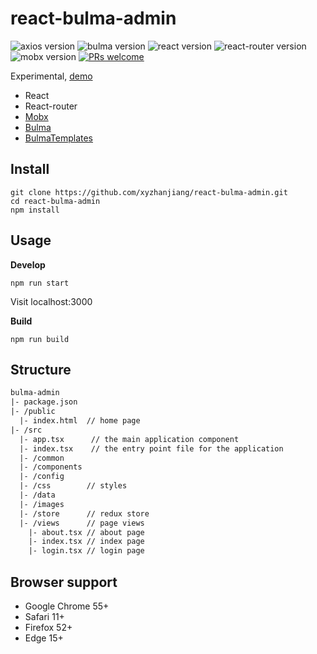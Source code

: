 # react-bulma-admin

![axios version](https://img.shields.io/github/package-json/dependency-version/xyzhanjiang/react-bulma-admin/axios) ![bulma version](https://img.shields.io/github/package-json/dependency-version/xyzhanjiang/react-bulma-admin/bulma) ![react version](https://img.shields.io/github/package-json/dependency-version/xyzhanjiang/react-bulma-admin/react) ![react-router version](https://img.shields.io/github/package-json/dependency-version/xyzhanjiang/react-bulma-admin/react-router-dom) ![mobx version](https://img.shields.io/github/package-json/dependency-version/xyzhanjiang/react-bulma-admin/mobx) [![PRs welcome](https://img.shields.io/badge/PRs-welcome-ff69b4.svg)](https://github.com/xyzhanjiang/react-bulma-admin/pulls)

Experimental, [demo](https://xyzhanjiang.github.io/react-bulma-admin/)

* React
* React-router
* [Mobx](https://github.com/mobxjs/mobx)
* [Bulma](https://github.com/jgthms/bulma)
* [BulmaTemplates](https://github.com/BulmaTemplates/bulma-templates)

## Install

``` shell
git clone https://github.com/xyzhanjiang/react-bulma-admin.git
cd react-bulma-admin
npm install
```

## Usage

**Develop**

``` shell
npm run start
```

Visit localhost:3000

**Build**

``` shell
npm run build
```

## Structure

``` diff
bulma-admin
|- package.json
|- /public
  |- index.html  // home page
|- /src
  |- app.tsx      // the main application component
  |- index.tsx    // the entry point file for the application
  |- /common
  |- /components
  |- /config
  |- /css        // styles
  |- /data
  |- /images
  |- /store      // redux store
  |- /views      // page views
    |- about.tsx // about page
    |- index.tsx // index page
    |- login.tsx // login page
```

## Browser support

* Google Chrome 55+
* Safari 11+
* Firefox 52+
* Edge 15+
